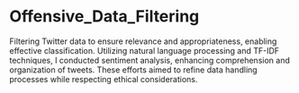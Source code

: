 # Offensive_Data_Filtering
Filtering Twitter data to ensure relevance and appropriateness, enabling effective classification. Utilizing natural language processing and TF-IDF techniques, I conducted sentiment analysis, enhancing comprehension and organization of tweets. These efforts aimed to refine data handling processes while respecting ethical considerations.
